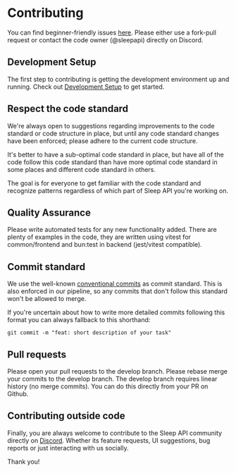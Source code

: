 # Contributing

You can find beginner-friendly issues [here][good first issues]. Please either use a fork-pull request or contact the code owner (@sleepapi) directly on Discord.

## Development Setup

The first step to contributing is getting the development environment up and running. Check out [Development Setup](DEVELOPMENT_SETUP.md) to get started.

## Respect the code standard

We're always open to suggestions regarding improvements to the code standard or code structure in place, but until any code standard changes have been enforced; please adhere to the current code structure.

It's better to have a sub-optimal code standard in place, but have all of the code follow this code standard than have more optimal code standard in some places and different code standard in others.

The goal is for everyone to get familiar with the code standard and recognize patterns regardless of which part of Sleep API you're working on.

## Quality Assurance

Please write automated tests for any new functionality added. There are plenty of examples in the code, they are written using vitest for common/frontend and bun:test in backend (jest/vitest compatible).

## Commit standard

We use the well-known [conventional commits][conventional] as commit standard. This is also enforced in our pipeline, so any commits that don't follow this standard won't be allowed to merge.

If you're uncertain about how to write more detailed commits following this format you can always fallback to this shorthand:

```
git commit -m "feat: short description of your task"
```

## Pull requests

Please open your pull requests to the develop branch. Please rebase merge your commits to the develop branch. The develop branch requires linear history (no merge commits). You can do this directly from your PR on Github.

## Contributing outside code

Finally, you are always welcome to contribute to the Sleep API community directly on [Discord][Discord]. Whether its feature requests, UI suggestions, bug reports or just interacting with us socially.

Thank you!

[jest]: https://jestjs.io/
[conventional]: https://www.conventionalcommits.org/
[good first issues]: https://github.com/SleepAPI/SleepAPI/contribute
[Discord]: https://discord.gg/w97qFff8n4
